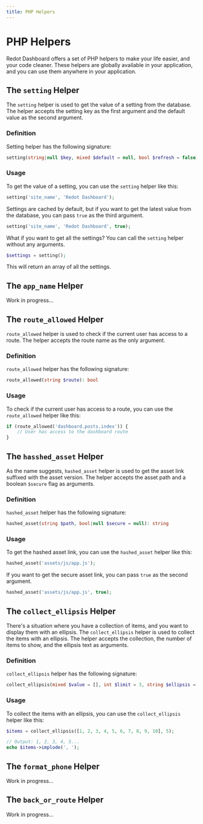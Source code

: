 ```yaml
---
title: PHP Helpers
---
```


# PHP Helpers

Redot Dashboard offers a set of PHP helpers to make your life easier, and your code cleaner. These helpers are globally available in your application, and you can use them anywhere in your application.

## The `setting` Helper

The `setting` helper is used to get the value of a setting from the database. The helper accepts the setting key as the first argument and the default value as the second argument.

### Definition

Setting helper has the following signature:

```php
setting(string|null $key, mixed $default = null, bool $refresh = false): mixed
```

### Usage

To get the value of a setting, you can use the `setting` helper like this:

```php
setting('site_name', 'Redot Dashboard');
```

Settings are cached by default, but if you want to get the latest value from the database, you can pass `true` as the third argument.

```php
setting('site_name', 'Redot Dashboard', true);
```

What if you want to get all the settings? You can call the `setting` helper without any arguments.

```php
$settings = setting();
```

This will return an array of all the settings.

## The `app_name` Helper

Work in progress...

## The `route_allowed` Helper

`route_allowed` helper is used to check if the current user has access to a route. The helper accepts the route name as the only argument.

### Definition

`route_allowed` helper has the following signature:

```php
route_allowed(string $route): bool
```

### Usage

To check if the current user has access to a route, you can use the `route_allowed` helper like this:

```php
if (route_allowed('dashboard.posts.index')) {
    // User has access to the dashboard route
}
```

## The `hasshed_asset` Helper

As the name suggests, `hashed_asset` helper is used to get the asset link suffixed with the asset version. The helper accepts the asset path and a boolean `$secure` flag as arguments.

### Definition

`hashed_asset` helper has the following signature:

```php
hashed_asset(string $path, bool|null $secure = null): string
```

### Usage

To get the hashed asset link, you can use the `hashed_asset` helper like this:

```php
hashed_asset('assets/js/app.js');
```

If you want to get the secure asset link, you can pass `true` as the second argument.

```php
hashed_asset('assets/js/app.js', true);
```

## The `collect_ellipsis` Helper

There's a situation where you have a collection of items, and you want to display them with an ellipsis. The `collect_ellipsis` helper is used to collect the items with an ellipsis. The helper accepts the collection, the number of items to show, and the ellipsis text as arguments.

### Definition

`collect_ellipsis` helper has the following signature:

```php
collect_ellipsis(mixed $value = [], int $limit = 3, string $ellipsis = '...'): \Illuminate\Support\Collection
```

### Usage

To collect the items with an ellipsis, you can use the `collect_ellipsis` helper like this:

```php
$items = collect_ellipsis([1, 2, 3, 4, 5, 6, 7, 8, 9, 10], 5);

// Output: 1, 2, 3, 4, 5...
echo $items->implode(', ');
```

## The `format_phone` Helper

Work in progress...

## The `back_or_route` Helper

Work in progress...